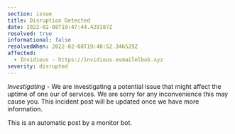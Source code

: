 ```yaml
---
section: issue
title: Disruption Detected
date: 2022-02-08T19:47:44.429187Z
resolved: true
informational: false
resolvedWhen: 2022-02-08T19:48:52.346529Z
affected:
  - Invidious - https://invidious.esmailelbob.xyz
severity: disrupted
---
```

*Investigating* - We are investigating a potential issue that might affect the uptime of one our of services. We are sorry for any inconvenience this may cause you. This incident post will be updated once we have more information.

This is an automatic post by a monitor bot.
        